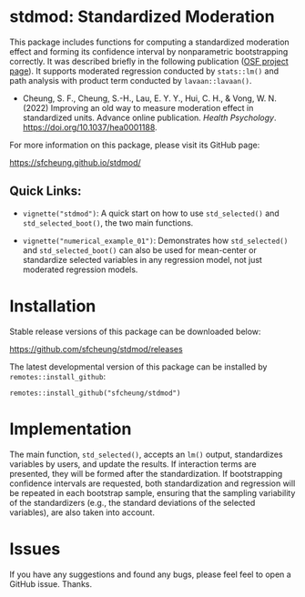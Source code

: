# stdmod: Standardized Moderation

This package includes functions for computing a standardized moderation effect and forming its confidence interval by nonparametric bootstrapping correctly. It was described briefly in the following publication ([OSF project page](https://osf.io/ac8de/)). It supports moderated regression conducted by `stats::lm()` and path analysis with product term conducted by `lavaan::lavaan()`.

- Cheung, S. F., Cheung, S.-H., Lau, E. Y. Y., Hui, C. H., & Vong, W. N. (2022) Improving an old way to measure moderation effect in standardized units. Advance online publication. *Health Psychology*. https://doi.org/10.1037/hea0001188.

For more information on this package, please visit its GitHub page:

https://sfcheung.github.io/stdmod/

## Quick Links:

- `vignette("stdmod")`: A quick start on how to use `std_selected()` and `std_selected_boot()`, the two main functions.

- `vignette("numerical_example_01")`: Demonstrates how `std_selected()` and `std_selected_boot()` can also be used for mean-center or standardize selected variables in any regression model, not just moderated regression models.

# Installation

Stable release versions of this package can be downloaded below:

https://github.com/sfcheung/stdmod/releases

The latest developmental version of this package can be installed by `remotes::install_github`:

```
remotes::install_github("sfcheung/stdmod")
```

# Implementation

The main function, `std_selected()`, accepts an `lm()`
output, standardizes variables by users, and update the
results. If interaction terms are presented, they will be
formed after the standardization. If bootstrapping
confidence intervals are requested, both standardization
and regression will be repeated in each bootstrap sample,
ensuring that the sampling variability of the standardizers
(e.g., the standard deviations of the selected variables),
are also taken into account.

# Issues

If you have any suggestions and found any bugs, please feel
feel to open a GitHub issue. Thanks.